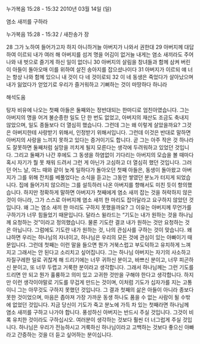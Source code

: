 누가복음 15:28 - 15:32 
2010년 03월 14일 (일)

염소 새끼를 구하라



누가복음 15:28 - 15:32 / 새찬송가  장


28 그가 노하여 들어가고자 하지 아니하거늘 아버지가 나와서 권한대 29 아버지께 대답하여 이르되 내가 여러 해 아버지를 섬겨 명을 어김이 없거늘 내게는 염소 새끼라도 주어 나와 내 벗으로 즐기게 하신 일이 없더니 30 아버지의 살림을 창녀들과 함께 삼켜 버린 이 아들이 돌아오매 이를 위하여 살진 송아지를 잡으셨나이다 31 아버지가 이르되 얘 너는 항상 나와 함께 있으니 내 것이 다 네 것이로되 32 이 네 동생은 죽었다가 살아났으며 내가 잃었다가 얻었기로 우리가 즐거워하고 기뻐하는 것이 마땅하다 하니라

해석도움





탕자 비유에 나오는 첫째 아들은 둘째와는 정반대되는 한마디로 엄친아였습니다. 
그는 아버지의 명을 어겨 불순종한 일도 단 한 번도 없었고, 아버지의 재산도 조금도 축내지 않았으며, 일도 종들보다 더 열심히 했습니다. 그런데 그는 왜 이렇게 살았을까요? 
그것은 아버지한테 사랑받기 위해서, 인정받기 위해서입니다. 
그런데 이것은 반대로 말하면 아버지의 사랑을 느끼지 못하고 있다는 증거이기도 합니다. 곧 그는 아주 작은 것 하나라도 잘못하면 둘째처럼 실망을 끼치게 될지 모른다는 생각에 두려워하고 있었던 것입니다. 그리고 둘째가 나간 후에도 그 동생을 하염없이 기다리는 아버지의 모습을 볼 때마다 혹시 자기가 뭘 못 채워 드려서 그런 게 아닌가 고심하고 더 열심히 했던 것입니다. 
그러던 어느 날, 여느 때와 같이 늦게 일하다가 돌아오던 첫째 아들은, 동생이 돌아왔고 아버지가 그를 위해 잔치를 베풀었다는 소식을 듣고는 그동안 쌓였던 분노가 터지게 되었습니다. 집에 들어가지 않으려는 그를 설득하러 나온 아버지를 향해서도 미친 듯이 항의했습니다. 
하지만 정확하게 말하면 아버지가 첫째에게 염소 새끼 잡는 것을 허락하지 않은 것이 아니라, 그가 스스로 아버지께 염소 새끼 한 마리도 잡아달라고 요구하지 않았던 것입니다. 
왜 그는 염소 새끼 한 마리도 구하지 못했을까요? 그 이유는 아버지께 무언가를 구하기가 너무 힘들었기 때문입니다.
달라스 윌라드는 “기도는 내가 원하는 것을 하나님께 요청하는 것”이라고 정의했습니다. 
물론 기도란 결코 내가 원하는 것만 요청하는 것은 아닙니다. 그럼에도 기도란 내가 원하는 것, 나의 관심사를 구하는 것이 맞습니다. 왜냐하면 우리는 하나님의 자녀이고, 하나님은 우리의 모든 것에 관심이 있는 아빠이기 때문입니다. 그런데 첫째는 이런 말을 들으면 뭔가 거북스럽고 부도덕하고 유치하게 느껴지고 그래서는 안 된다고 소리치고 싶어집니다. 그는 하나님 아버지는 자기의 사소하고 자질구레한 일로 귀찮게 해 드리기에는 너무 귀하신 분이고, 바쁘신 분이고, 너무 피곤하신 분이고, 또 너무 두렵고 거룩한 분이라고 생각합니다. 그래서 하나님께는 그런 기도를 드리면 안 되고 뭔가 훌륭하고 의미 있고 고귀한 것만을 구해야 한다고 생각합니다. 하지만 이런 생각이야말로 기도를 무겁게 만드는 것이며, 이처럼 기도가 십자가를 지는 고통이니 그는 아무것도 구하지 못했던 것입니다. 
그 결과 첫째의 삶은 아들이 아니라 종보다 못한 것이었으며, 마음은 좁아져 가장 가까운 동생 하나도 품을 수 없는 사람이 될 수밖에 없었던 것입니다. 
지금 당신이 기도가 죽고 분노에 가득 차 있는 첫째라면 하나님께 염소 새끼를 구하고 나가야 합니다. 풍성하신 아버지는 반드시 주실 것입니다. 그것이 비록 유치한 것이라도 구하십시오. 여러분이 생각하는 것보다 훨씬 더 너그럽게 주실 것입니다. 하나님은 우리가 전능하시고 거룩하신 하나님이라고 고백하는 것보다 좋으신 아빠라고 간증하는 것을 더 듣고 싶어하는 분이십니다.